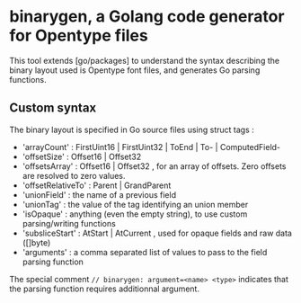 # binarygen, a Golang code generator for Opentype files 

This tool extends [go/packages] to understand the syntax describing
the binary layout used is Opentype font files, and generates Go parsing functions.
 
## Custom syntax 

The binary layout is specified in Go source files using struct tags :

- 'arrayCount' : FirstUint16 | FirstUint32 | ToEnd | To-<XXX> | ComputedField-<XXX>
- 'offsetSize' : Offset16 | Offset32
- 'offsetsArray' : Offset16 | Offset32 , for an array of offsets. Zero offsets are resolved to zero values.
- 'offsetRelativeTo' : Parent | GrandParent 
- 'unionField' : the name of a previous field 
- 'unionTag' : the value of the tag identifying an union member
- 'isOpaque' : anything (even the empty string), to use custom parsing/writing functions
- 'subsliceStart' : AtStart | AtCurrent , used for opaque fields and raw data ([]byte)
- 'arguments' : a comma separated list of values to pass to the field parsing function

The special comment `// binarygen: argument=<name> <type>` indicates that the parsing function requires additionnal argument.